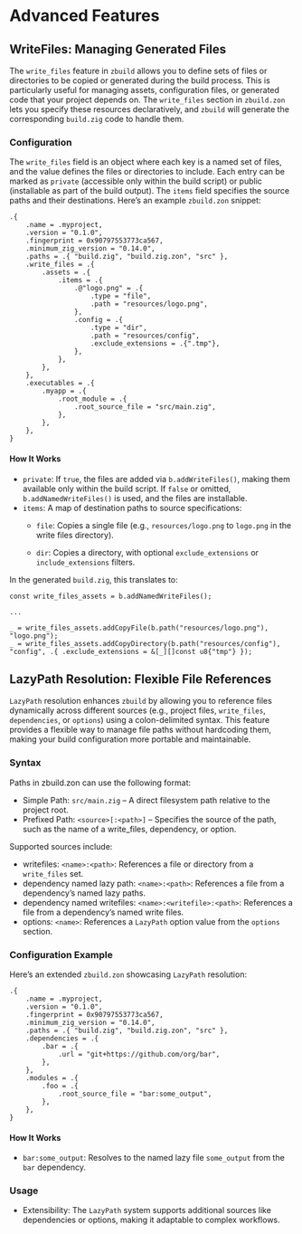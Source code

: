 # Advanced Features

## WriteFiles: Managing Generated Files

The `write_files` feature in `zbuild` allows you to define sets of files or directories to be copied or generated during the build process. This is particularly useful for managing assets, configuration files, or generated code that your project depends on. The `write_files` section in `zbuild.zon` lets you specify these resources declaratively, and `zbuild` will generate the corresponding `build.zig` code to handle them.

### Configuration
The `write_files` field is an object where each key is a named set of files, and the value defines the files or directories to include. Each entry can be marked as `private` (accessible only within the build script) or public (installable as part of the build output). The `items` field specifies the source paths and their destinations.
Here’s an example `zbuild.zon` snippet:

```zon
.{
    .name = .myproject,
    .version = "0.1.0",
    .fingerprint = 0x90797553773ca567,
    .minimum_zig_version = "0.14.0",
    .paths = .{ "build.zig", "build.zig.zon", "src" },
    .write_files = .{
        .assets = .{
            .items = .{
                .@"logo.png" = .{
                    .type = "file",
                    .path = "resources/logo.png",
                },
                .config = .{
                    .type = "dir",
                    .path = "resources/config",
                    .exclude_extensions = .{".tmp"},
                },
            },
        },
    },
    .executables = .{
        .myapp = .{
            .root_module = .{
                .root_source_file = "src/main.zig",
            },
        },
    },
}
```

#### How It Works
- `private`: If `true`, the files are added via `b.addWriteFiles()`, making them available only within the build script. If `false` or omitted, `b.addNamedWriteFiles()` is used, and the files are installable.
- `items`: A map of destination paths to source specifications:
  - `file`: Copies a single file (e.g., `resources/logo.png` to `logo.png` in the write files directory).

  - `dir`: Copies a directory, with optional `exclude_extensions` or `include_extensions` filters.

In the generated `build.zig`, this translates to:

```zig
const write_files_assets = b.addNamedWriteFiles();

...

_ = write_files_assets.addCopyFile(b.path("resources/logo.png"), "logo.png");
_ = write_files_assets.addCopyDirectory(b.path("resources/config"), "config", .{ .exclude_extensions = &[_][]const u8{"tmp"} });
```

## LazyPath Resolution: Flexible File References
`LazyPath` resolution enhances `zbuild` by allowing you to reference files dynamically across different sources (e.g., project files, `write_files`, `dependencies`, or `options`) using a colon-delimited syntax. This feature provides a flexible way to manage file paths without hardcoding them, making your build configuration more portable and maintainable.

### Syntax
Paths in zbuild.zon can use the following format:
- Simple Path: `src/main.zig` – A direct filesystem path relative to the project root.
- Prefixed Path: `<source>[:<path>]` – Specifies the source of the path, such as the name of a write_files, dependency, or option.

Supported sources include:
- writefiles: `<name>:<path>`: References a file or directory from a `write_files` set.
- dependency named lazy path: `<name>:<path>`: References a file from a dependency’s named lazy paths.
- dependency named writefiles: `<name>:<writefile>:<path>`: References a file from a dependency’s named write files.
- options: `<name>`: References a `LazyPath` option value from the `options` section.

### Configuration Example
Here’s an extended `zbuild.zon` showcasing `LazyPath` resolution:

```zon
.{
    .name = .myproject,
    .version = "0.1.0",
    .fingerprint = 0x90797553773ca567,
    .minimum_zig_version = "0.14.0",
    .paths = .{ "build.zig", "build.zig.zon", "src" },
    .dependencies = .{
        .bar = .{
            .url = "git+https://github.com/org/bar",
        },
    },
    .modules = .{
        .foo = .{
            .root_source_file = "bar:some_output",
        },
    },
}
```

#### How It Works
- `bar:some_output`: Resolves to the named lazy file `some_output` from the `bar` dependency.

### Usage
- Extensibility: The `LazyPath` system supports additional sources like dependencies or options, making it adaptable to complex workflows.
